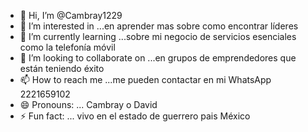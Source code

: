 - 👋 Hi, I’m @Cambray1229 
- 👀 I’m interested in ...en aprender mas sobre como encontrar líderes 
- 🌱 I’m currently learning ...sobre mi negocio de servicios esenciales como la telefonía móvil 
- 💞️ I’m looking to collaborate on ...en grupos de emprendedores que están teniendo éxito 
- 📫 How to reach me ...me pueden contactar en mi WhatsApp 2221659102
- 😄 Pronouns: ... Cambray o David 
- ⚡ Fun fact: ... vivo en el estado de guerrero pais México 

<!---
Cambray1229/Cambray1229 is a ✨ special ✨ repository because its `README.md` (this file) appears on your GitHub profile.
You can click the Preview link to take a look at your changes.
--->
